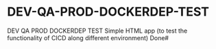 # DEV-QA-PROD-DOCKERDEP-TEST
DEV QA PROD DOCKERDEP TEST
Simple HTML app (to test the functionality of CICD along different environment)
Done#

